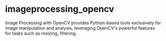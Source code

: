 # imageprocessing_opencv
Image Processing with OpenCV provides Python-based tools exclusively for image manipulation and analysis, leveraging OpenCV's powerful features for tasks such as resizing, filtering.

